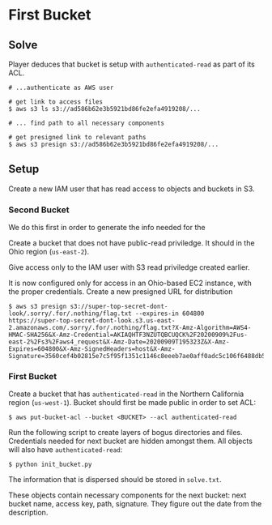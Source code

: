 
# First Bucket

## Solve

Player deduces that bucket is setup with `authenticated-read` as part of its ACL.

```
# ...authenticate as AWS user

# get link to access files
$ aws s3 ls s3://ad586b62e3b5921bd86fe2efa4919208/...

# ... find path to all necessary components

# get presigned link to relevant paths
$ aws s3 presign s3://ad586b62e3b5921bd86fe2efa4919208/...
```

## Setup

Create a new IAM user that has read access to objects and buckets in S3.

### Second Bucket

We do this first in order to generate the info needed for the

Create a bucket that does not have public-read priviledge. It should in the Ohio region (`us-east-2`).

Give access only to the IAM user with S3 read priviledge created earlier.

It is now configured only for access in an Ohio-based EC2 instance, with the proper credentials. Create a new presigned URL for distribution

```
$ aws s3 presign s3://super-top-secret-dont-look/.sorry/.for/.nothing/flag.txt --expires-in 604800
https://super-top-secret-dont-look.s3.us-east-2.amazonaws.com/.sorry/.for/.nothing/flag.txt?X-Amz-Algorithm=AWS4-HMAC-SHA256&X-Amz-Credential=AKIAQHTF3NZUTQBCUQCK%2F20200909%2Fus-east-2%2Fs3%2Faws4_request&X-Amz-Date=20200909T195323Z&X-Amz-Expires=604800&X-Amz-SignedHeaders=host&X-Amz-Signature=3560cef4b02815e7c5f95f1351c1146c8eeeb7ae0aff0adc5c106f6488db5b6b
```



### First Bucket

Create a bucket that has `authenticated-read` in the Northern California region (`us-west-1`). Bucket should first
be made public in order to set ACL:

```
$ aws put-bucket-acl --bucket <BUCKET> --acl authenticated-read
```


Run the following script to create layers of bogus directories and files. Credentials needed for next bucket are hidden
amongst them. All objects will also have `authenticated-read`:

```
$ python init_bucket.py
```

The information that is dispersed should be stored in `solve.txt`.

These objects contain necessary components for the next bucket: next bucket name, access key, path, signature. They figure out the date from the description.
